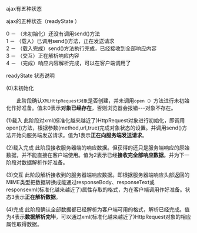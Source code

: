 ajax有五种状态

ajax的五种状态（readyState ）

0 － （未初始化）还没有调用send()方法  
1 － （载入）已调用send()方法，正在发送请求  
2 － （载入完成）send()方法执行完成，已经接收到全部响应内容  
3 － （交互）正在解析响应内容  
4 － （完成）响应内容解析完成，可以在客户端调用了  

readyState 状态说明

(0)未初始化

　　此阶段确认```XMLHttpRequest对象```是否创建，并未调用```open（）```方法进行未初始化作好准备。值未0表示**对象已经存在**，否则浏览器会报错---对象不存在。

(1)载入
此阶段对xml(标准化越来越近了)HttpRequest对象进行初始化，即调用open()方法，根据参数(method,url,true)完成对象状态的设置。并调用send()方法开始向服务端发送请求。值为1表示**正在向服务端发送请求**。

(2)载入完成
此阶段接收服务器端的响应数据。但获得的还只是服务端响应的原始数据，并不能直接在客户端使用。值为2表示已经**接收完全部响应数据**。并为下一阶段对数据解析作好准备。

(3)交互
此阶段解析接收到的服务器端响应数据。即根据服务器端响应头部返回的MIME类型把数据转换成能通过responseBody、responseText或responsexml(标准化越来越近了)属性存取的格式，为在客户端调用作好准备。状态3表示**正在解析数据**。

(4)完成
此阶段确认全部数据都已经解析为客户端可用的格式，解析已经完成。值为4表示**数据解析完毕**，可以通过xml(标准化越来越近了)HttpRequest对象的相应属性取得数据。
